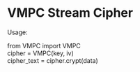 # VMPC Stream Cipher
Usage:  

from VMPC import VMPC  
cipher = VMPC(key, iv)  
cipher_text = cipher.crypt(data)  
